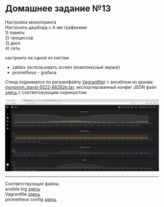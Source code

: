# Домашнее задание №13

Настройка мониторинга  
Настроить дашборд с 4-мя графиками  
    1) память  
    2) процессор  
    3) диск  
    4) сеть  

настроить на одной из систем
- zabbix (использовать screen (комплексный экран))
- prometheus - grafana

Стенд поднимался по вагрантфайлу [Vagrantfile](Vagrantfile)) с ансиблом из архива [monprom_stand-5522-66282e.tar](monprom_stand-5522-66282e.tar), экспортированный конфиг JSON файл [здесь](grafana_web_server_JSON.txt) с соответсвующим скриншотом: 

![grafana-srv-activity.PNG](grafana-srv-activity.PNG)



---
Соответствующие файлы:  
ansible log [здесь](ansible.log)  
Vagrantfile [здесь](Vagrantfile)  
prometheus config [здесь](grafana_web_server_JSON.txt) 
